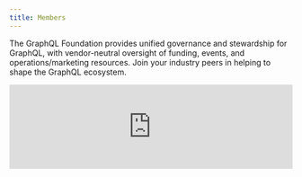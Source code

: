 ```yaml
---
title: Members
---
```


The GraphQL Foundation provides unified governance and stewardship for GraphQL, with vendor-neutral oversight of funding, events, and operations/marketing resources. Join your industry peers in helping to shape the GraphQL ecosystem.

<iframe frameBorder="0" id="landscape" scrolling="no" style="width: 1px; min-width: 100%" src="https://landscape.graphql.org/category=graph-ql-foundation-member&format=logo-mode&embed=yes"></iframe>
<script src="https://landscape.cncf.io/iframeResizer.js"></script>
